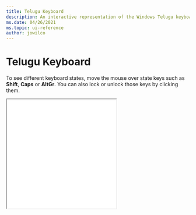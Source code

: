 ```yaml
---
title: Telugu Keyboard
description: An interactive representation of the Windows Telugu keyboard. To see different keyboard states, click or move the mouse over the state keys.
ms.date: 04/26/2021
ms.topic: ui-reference
author: jowilco
---
```


# Telugu Keyboard

To see different keyboard states, move the mouse over state keys such as **Shift**, **Caps** or **AltGr**. You can also lock or unlock those keys by clicking them.

<iframe src="kbdintel.html" height="300"></iframe>
